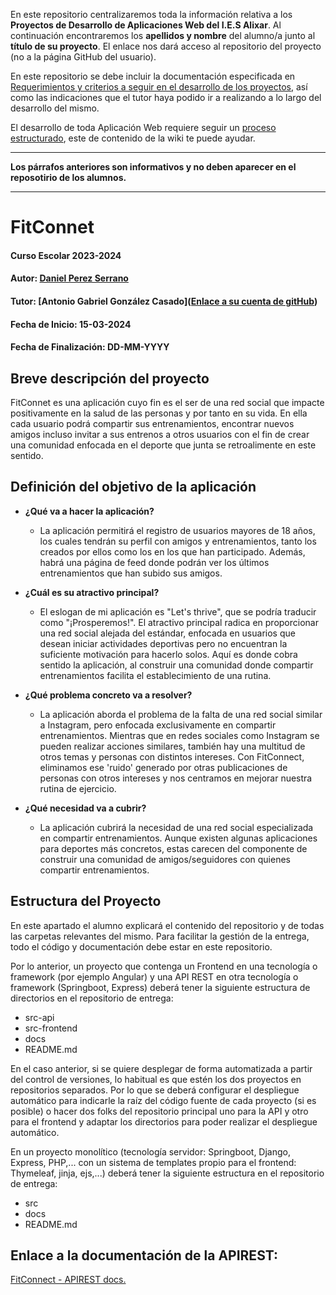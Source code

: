 En este repositorio centralizaremos toda la información relativa a los **Proyectos de Desarrollo de Aplicaciones Web del I.E.S Alixar**.
Al continuación encontraremos los **apellidos y nombre** del alumno/a junto al **título de su proyecto**. El enlace nos dará acceso al repositorio del proyecto (no a la página GitHub del usuario).

En este repositorio se debe incluir la documentación especificada en [Requerimientos y criterios a seguir en el desarrollo de los proyectos](https://github.com/iesalixar/plantilla_proyecto_iesalixar/wiki/a.---Criterios-comunes-para-todos-los-proyectos), así como las indicaciones que el tutor haya podido ir a realizando a lo largo del desarrollo del mismo.

El desarrollo de toda Aplicación Web requiere seguir un [proceso estructurado](https://github.com/iesalixar/plantilla_proyecto_iesalixar/wiki/w1.--PROCESO-ESTRUCTURADO-PARA-DESARROLLO-DE-APLICACIONES-WEB), este de contenido de la wiki te puede ayudar.

---

**Los párrafos anteriores son informativos y no deben aparecer en el reposotirio de los alumnos.**

---

# FitConnet

#### Curso Escolar 2023-2024

#### Autor: [Daniel Perez Serrano](https://github.com/Dani-Ps)

#### Tutor: [Antonio Gabriel González Casado]([Enlace a su cuenta de gitHub](https://github.com/antonio-gabriel-gonzalez-casado))

#### Fecha de Inicio: 15-03-2024

#### Fecha de Finalización: DD-MM-YYYY

## Breve descripción del proyecto

FitConnet es una aplicación cuyo fin es el ser de una red social que impacte positivamente en la salud de las personas y por tanto en su vida. En ella cada usuario podrá compartir sus entrenamientos, encontrar nuevos amigos incluso invitar a sus entrenos a otros usuarios con el fin de crear una comunidad enfocada en el deporte que junta se retroalimente en este sentido.

## Definición del objetivo de la aplicación

- **¿Qué va a hacer la aplicación?**

  - La aplicación permitirá el registro de usuarios mayores de 18 años, los cuales tendrán su perfil con amigos y entrenamientos, tanto los creados por ellos como los en los que han participado. Además, habrá una página de feed donde podrán ver los últimos entrenamientos que han subido sus amigos.

- **¿Cuál es su atractivo principal?**

  - El eslogan de mi aplicación es "Let's thrive", que se podría traducir como "¡Prosperemos!". El atractivo principal radica en proporcionar una red social alejada del estándar, enfocada en usuarios que desean iniciar actividades deportivas pero no encuentran la suficiente motivación para hacerlo solos. Aquí es donde cobra sentido la aplicación, al construir una comunidad donde compartir entrenamientos facilita el establecimiento de una rutina.

- **¿Qué problema concreto va a resolver?**

  - La aplicación aborda el problema de la falta de una red social similar a Instagram, pero enfocada exclusivamente en compartir entrenamientos. Mientras que en redes sociales como Instagram se pueden realizar acciones similares, también hay una multitud de otros temas y personas con distintos intereses. Con FitConnect, eliminamos ese 'ruido' generado por otras publicaciones de personas con otros intereses y nos centramos en mejorar nuestra rutina de ejercicio.

- **¿Qué necesidad va a cubrir?**
  - La aplicación cubrirá la necesidad de una red social especializada en compartir entrenamientos. Aunque existen algunas aplicaciones para deportes más concretos, estas carecen del componente de construir una comunidad de amigos/seguidores con quienes compartir entrenamientos.

## Estructura del Proyecto

En este apartado el alumno explicará el contenido del repositorio y de todas las carpetas relevantes del mismo. Para facilitar la gestión de la entrega, todo el código y documentación debe estar en este repositorio.

Por lo anterior, un proyecto que contenga un Frontend en una tecnología o framework (por ejemplo Angular) y una API REST en otra tecnología o framework (Springboot, Express) deberá tener la siguiente estructura de directorios en el repositorio de entrega:

- src-api
- src-frontend
- docs
- README.md

En el caso anterior, si se quiere desplegar de forma automatizada a partir del control de versiones, lo habitual es que estén los dos proyectos en repositorios separados. Por lo que se deberá configurar el despliegue automático para indicarle la raíz del código fuente de cada proyecto (si es posible) o hacer dos folks del repositorio principal uno para la API y otro para el frontend y adaptar los directorios para poder realizar el despliegue automático.

En un proyecto monolítico (tecnología servidor: Springboot, Django, Express, PHP,... con un sistema de templates propio para el frontend: Thymeleaf, jinja, ejs,...) deberá tener la siguiente estructura en el repositorio de entrega:

- src
- docs
- README.md

## Enlace a la documentación de la APIREST:

[FitConnect - APIREST docs.](https://documenter.getpostman.com/view/34870994/2sA3JNa15u)
